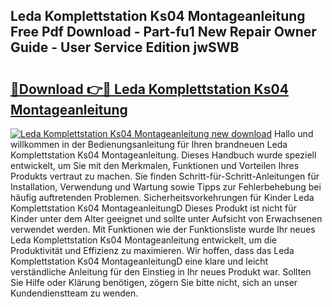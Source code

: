 ## Leda Komplettstation Ks04 Montageanleitung Free Pdf Download - Part-fu1 New Repair Owner Guide - User Service Edition jwSWB

# <h2><a href="http://df7x6m.blite.top/?on=Leda+Komplettstation+Ks04+Montageanleitung">🔗Download 👉🔴 Leda Komplettstation Ks04 Montageanleitung</a></h2>

[![Leda Komplettstation Ks04 Montageanleitung new download](https://i.imgur.com/lujVjoI.png)](http://df7x6m.blite.top/?on=Leda+Komplettstation+Ks04+Montageanleitung)
Hallo und willkommen in der Bedienungsanleitung für Ihren brandneuen Leda Komplettstation Ks04 Montageanleitung. Dieses Handbuch wurde speziell entwickelt, um Sie mit den Merkmalen, Funktionen und Vorteilen Ihres Produkts vertraut zu machen. Sie finden Schritt-für-Schritt-Anleitungen für Installation, Verwendung und Wartung sowie Tipps zur Fehlerbehebung bei häufig auftretenden Problemen. Sicherheitsvorkehrungen für Kinder Leda Komplettstation Ks04 MontageanleitungD Dieses Produkt ist nicht für Kinder unter dem Alter geeignet und sollte unter Aufsicht von Erwachsenen verwendet werden. Mit Funktionen wie der Funktionsliste wurde Ihr neues Leda Komplettstation Ks04 Montageanleitung entwickelt, um die Produktivität und Effizienz zu maximieren. Wir hoffen, dass das Leda Komplettstation Ks04 MontageanleitungD eine klare und leicht verständliche Anleitung für den Einstieg in Ihr neues Produkt war. Sollten Sie Hilfe oder Klärung benötigen, zögern Sie bitte nicht, sich an unser Kundendienstteam zu wenden.
